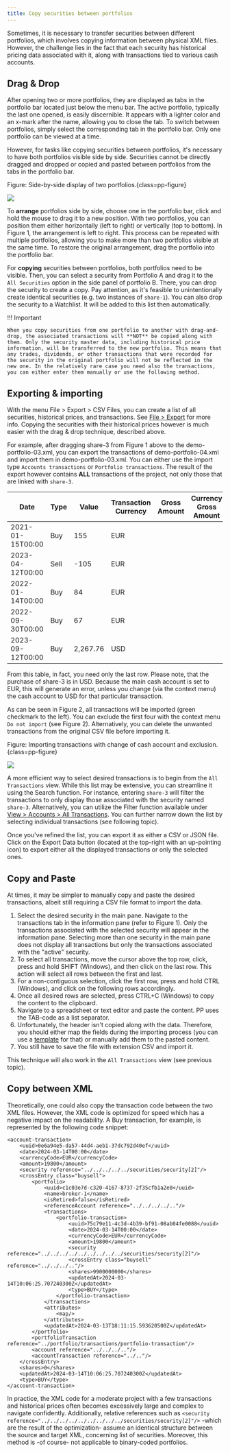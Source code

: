 ```yaml
---
title: Copy securities between portfolios
---
```

Sometimes, it is necessary to transfer securities between different portfolios, which involves copying information between physical XML files. However, the challenge lies in the fact that each security has historical pricing data associated with it, along with transactions tied to various cash accounts.

## Drag & Drop

After opening two or more portfolios, they are displayed as tabs in the portfolio bar located just below the menu bar. The active portfolio, typically the last one opened, is easily discernible. It appears with a lighter color and an x-mark after the name, allowing you to close the tab. To switch between portfolios, simply select the corresponding tab in the portfolio bar. Only one portfolio can be viewed at a time.

However, for tasks like copying securities between portfolios, it's necessary to have both portfolios visible side by side. Securities cannot be directly dragged and dropped or copied and pasted between portfolios from the tabs in the portfolio bar.

Figure: Side-by-side display of two portfolios.{class=pp-figure}

![](./images/portfolios-side-by-side.png)

To **arrange** portfolios side by side, choose one in the portfolio bar, click and hold the mouse to drag it to a new position. With two portfolios, you can position them either horizontally (left to right) or vertically (top to bottom). In Figure 1, the arrangement is left to right. This process can be repeated with multiple portfolios, allowing you to make more than two portfolios visible at the same time. To restore the original arrangement, drag the portfolio into the portfolio bar.

For **copying** securities between portfolios, both portfolios need to be visible. Then, you can select a security from Portfolio A and drag it to the `All Securities` option in the side panel of portfolio B. There, you can drop the security to create a copy. Pay attention, as it's feasible to unintentionally create identical securities (e.g. two instances of `share-1`). You can also drop the security to a Watchlist. It will be added to this list then automatically.

!!! Important
    
    When you copy securities from one portfolio to another with drag-and-drop, the associated transactions will **NOT** be copied along with them. Only the security master data, including historical price information, will be transferred to the new portfolio. This means that any trades, dividends, or other transactions that were recorded for the security in the original portfolio will not be reflected in the new one. In the relatively rare case you need also the transactions, you can either enter them manually or use the following method.

## Exporting & importing

With the menu File > Export > CSV Files, you can create a list of all securities, historical prices, and transactions. See [File > Export](../reference/file/export.md) for more info. Copying the securities with their historical prices however is much easier with the drag & drop technique, described above.

For example, after dragging share-3 from Figure 1 above to the demo-portfolio-03.xml, you can export the transactions of demo-portfolio-04.xml and import them in demo-portfolio-03.xml. You can either use the import type `Accounts transactions` or `Portfolio transactions`. The result of the export however contains **ALL** transactions of the project, not only those that are linked with `share-3`. 

| Date | Type | Value | Transaction Currency | Gross Amount | Currency Gross Amount | Exchange Rate | Fees | Taxes | Shares | ISIN | WKN | Ticker Symbol | Security Name | Note |
| --- | --- | --- | --- | --- | --- | --- | --- | --- | --- | --- | --- | --- | --- | --- |
| 2021-01-15T00:00 | Buy | 155 | EUR |  |  |  | 3 | 2 | 10 |  |  | DTE.DE | share-1 | 2 |
| 2023-04-12T00:00 | Sell | -105 | EUR |  |  |  | 5 | 2 | 5 |  |  | DTE.DE | share-1 | 8 |
| 2022-01-14T00:00 | Buy | 84 | EUR |  |  |  | 3 | 1 | 5 |  |  | DTE.DE | share-1 | 4 |
| 2022-09-30T00:00 | Buy | 67 | EUR |  |  |  | 2 | 1 | 8 |  |  | TMV.DE | share-2 | 6 |
| 2023-09-12T00:00 | Buy | 2,267.76 | USD |  |  |  | 14 | 6 | 4 |  |  | ADBE | share-3 | 10-copy |

From this table, in fact, you need only the last row. Please note, that the purchase of share-3 is in USD. Because the main cash account is set to EUR, this will generate an error, unless you change (via the context menu) the cash account to USD for that particular transaction.

As can be seen in Figure 2, all transactions will be imported (green checkmark to the left). You can exclude the first four with the context menu `Do not import` (see Figure 2). Alternatively, you can delete the unwanted transactions from the original CSV file before importing it. 

Figure: Importing transactions with change of cash account and exclusion. {class=pp-figure}

![](images/copy-securities-import-transactions.png)

A more efficient way to select desired transactions is to begin from the `All Transactions` view. While this list may be extensive, you can streamline it using the Search function. For instance, entering `share-3` will filter the transactions to only display those associated with the security named `share-3`. Alternatively, you can utilize the Filter function available under [View > Accounts > All Transactions](../reference/view/accounts/all-transactions.md).  You can further narrow down the list by selecting individual transactions (see following topic). 

Once you've refined the list, you can export it as either a CSV or JSON file. Click on the Export Data button (located at the top-right with an up-pointing icon) to export either all the displayed transactions or only the selected ones.

## Copy and Paste

At times, it may be simpler to manually copy and paste the desired transactions, albeit still requiring a CSV file format to import the data.

1. Select the desired security in the main pane. Navigate to the transactions tab in the information pane (refer to Figure 1). Only the transactions associated with the selected security will appear in the information pane. Selecting more than one security in the main pane does not display all transactions but only the transactions associated with the "active" security.
2. To select all transactions, move the cursor above the top row, click, press and hold SHIFT (Windows), and then click on the last row. This action will select all rows between the first and last.
3. For a non-contiguous selection, click the first row, press and hold CTRL (Windows), and click on the following rows accordingly.
4. Once all desired rows are selected, press CTRL+C (Windows) to copy the content to the clipboard.
5. Navigate to a spreadsheet or text editor and paste the content. PP uses the TAB-code as a list separator.
6. Unfortunately, the header isn't copied along with the data. Therefore, you should either map the fields during the importing process (you can use a [template](../reference/file/import/csv-import.md#csv-files-comma-separated-values) for that) or manually add them to the pasted content.
7. You still have to save the file with extension CSV and import it.

This technique will also work in the `All Transactions` view (see previous topic).


## Copy between XML

Theoretically, one could also copy the transaction code between the two XML files. However, the XML code is optimized for speed which has a negative impact on the readability. A Buy transaction, for example, is represented by the following code snippet:
```
<account-transaction>
    <uuid>0e6a94e5-da57-44d4-aeb1-37dc792d40ef</uuid>
    <date>2024-03-14T00:00</date>
    <currencyCode>EUR</currencyCode>
    <amount>19800</amount>
    <security reference="../../../../../securities/security[2]"/>
    <crossEntry class="buysell">
        <portfolio>
            <uuid>c1c03e7d-c320-4167-8737-2f35cfb1a2e0</uuid>
            <name>broker-1</name>
            <isRetired>false</isRetired>
            <referenceAccount reference="../../../../.."/>
            <transactions>
                <portfolio-transaction>
                    <uuid>75c79e11-4c3d-4b39-bf91-08ab04fe0088</uuid>
                    <date>2024-03-14T00:00</date>
                    <currencyCode>EUR</currencyCode>
                    <amount>19800</amount>
                    <security reference="../../../../../../../../../securities/security[2]"/>
                    <crossEntry class="buysell" reference="../../../.."/>
                    <shares>9900000000</shares>
                    <updatedAt>2024-03-14T10:06:25.707240300Z</updatedAt>
                    <type>BUY</type>
                </portfolio-transaction>
            </transactions>
            <attributes>
                <map/>
            </attributes>
            <updatedAt>2024-03-13T18:11:15.593620500Z</updatedAt>
        </portfolio>
        <portfolioTransaction reference="../portfolio/transactions/portfolio-transaction"/>
        <account reference="../../../.."/>
        <accountTransaction reference="../.."/>
    </crossEntry>
    <shares>0</shares>
    <updatedAt>2024-03-14T10:06:25.707240300Z</updatedAt>
    <type>BUY</type>
</account-transaction>

```
In practice, the XML code for a moderate project with a few transactions and historical prices often becomes excessively large and complex to navigate confidently. Additionally, relative references such as `<security reference="../../../../../../../../../securities/security[2]"/>` -which are the result of the optimization- assume an identical structure between the source and target XML, concerning list of securities. Moreover, this method is -of course- not applicable to binary-coded portfolios.

